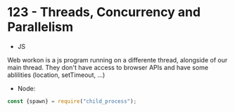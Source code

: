# 123 - Threads, Concurrency and Parallelism

- JS

Web workon is a js program running on a differente thread, alongside of our main thread.
They don't have access to browser APIs and have some ablilities (location, setTimeout, ...)

- Node:

```js
const {spawn} = require("child_process");
```